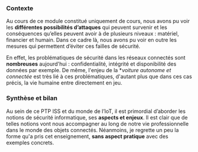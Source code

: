 ### Contexte

Au cours de ce module constitué uniquement de cours, nous avons pu voir les **différentes possibilités d’attaques** qui peuvent survenir et les conséquences qu’elles peuvent avoir à de plusieurs niveaux : matériel, financier et humain. Dans ce cadre là, nous avons pu voir en outre les mesures qui permettent d’éviter ces failles de sécurité.

En effet, les problématiques de sécurité dans les réseaux connectés sont **nombreuses** aujourd'hui : confidentialité, intégrité et disponibilité des données par exemple. De même, l'enjeu de la **voiture autonome et connectée* est très lié à ces problématiques, d'autant plus que dans ces cas précis, la vie humaine entre directement en jeu.

### Synthèse et bilan

Au sein de ce PTP ISS et du monde de l’IoT, il est primordial d’aborder les notions de sécurité informatique, ses **aspects et enjeux**. Il est clair que de telles notions vont nous accompagner au long de notre vie professionnelle dans le monde des objets connectés.
Néanmoins, je regrette un peu la forme qu'a pris cet enseignement, **sans aspect pratique** avec des exemples concrets.